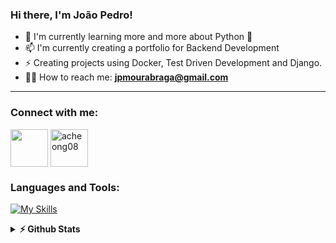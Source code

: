 ### Hi there, I'm João Pedro!

- 📑 I'm currently learning more and more about Python 🐍
- 📫 I'm currently creating a portfolio for Backend Development
- ⚡ Creating projects using Docker, Test Driven Development and Django.
- 👨‍💻 How to reach me: **jpmourabraga@gmail.com**

-----

<h3 align="left">Connect with me:</h3>
<p align="left">
<a href="mailto:jpmourabraga@gmail.com" target="blank"><img align="center" src="https://upload.wikimedia.org/wikipedia/commons/thumb/7/7e/Gmail_icon_%282020%29.svg/2560px-Gmail_icon_%282020%29.svg.png" width="60" /></a>
<a href="https://www.linkedin.com/in/joao-pedro-moura-753855243/" target="blank"><img align="center" src="https://user-images.githubusercontent.com/36258159/210165581-1b36737f-bf9e-43f5-a897-d6208c3e51a8.png" alt="acheong08" width="60" /></a>
</p>

<h3 align="left">Languages and Tools:</h3>
  
[![My Skills](https://skillicons.dev/icons?i=py,django,docker,git,html,css,linux,aws,postgres,nginx,githubactions)](https://skillicons.dev)

<details>	
  <summary><b>⚡ Github Stats</b></summary>

  <br />
  <img height="180em" src="https://github-readme-stats.vercel.app/api?username=jpmouradev&show_icons=true&hide_border=true&&count_private=true&include_all_commits=true" />
  <img height="180em" src="https://github-readme-stats.vercel.app/api/top-langs/?username=jpmouradev&exclude_repo=KNN-Image-Classification&show_icons=true&hide_border=true&layout=compact&langs_count=8"/>
</details>
